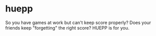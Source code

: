 huepp
=====

So you have games at work but can't keep score properly? Does your friends keep "forgetting" the right score? HUEPP is for you.
